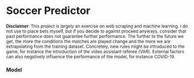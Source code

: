 # Soccer Predictor
<sub>__Disclaimer__: This project is largely an exercise on web scraping and machine learning.
I do not use to place bets myself, but if you decide to against proceed anyways, consider that past performance
does not guarantee further performance. The further to the future we get, the more the conditions the matches are
played change and the more we are extrapolating from the training dataset. Concretely, new rules might be
introduced to the game, for instance the introduction of the video assistant referee (VAR). External factors can also
negatively influence the performance of the model, for instance COVID-19.</sub>

#### Model

